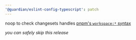 ```yaml
---
'@guardian/eslint-config-typescript': patch
---
```


noop to check changesets handles [pnpm's `workspace:*` syntax](https://pnpm.io/workspaces#publishing-workspace-packages)

_you can safely skip this release_
